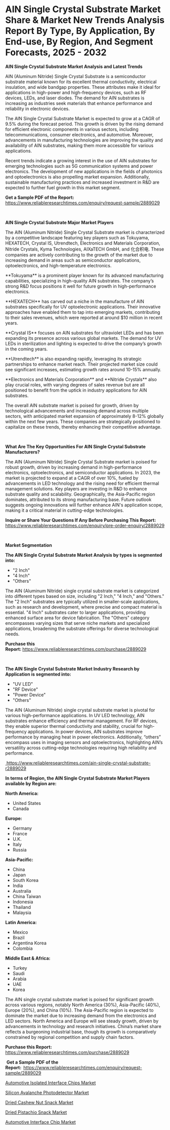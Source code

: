 <p><h1>AIN Single Crystal Substrate Market Share & Market New Trends Analysis Report By Type, By Application, By End-use, By Region, And Segment Forecasts, 2025 - 2032</h1></p><p><strong>AIN Single Crystal Substrate Market Analysis and Latest Trends</strong></p>
<p><p>AIN (Aluminum Nitride) Single Crystal Substrate is a semiconductor substrate material known for its excellent thermal conductivity, electrical insulation, and wide bandgap properties. These attributes make it ideal for applications in high-power and high-frequency devices, such as RF devices, LEDs, and laser diodes. The demand for AIN substrates is increasing as industries seek materials that enhance performance and reliability in electronic devices.</p><p>The AIN Single Crystal Substrate Market is expected to grow at a CAGR of 9.5% during the forecast period. This growth is driven by the rising demand for efficient electronic components in various sectors, including telecommunications, consumer electronics, and automotive. Moreover, advancements in manufacturing technologies are improving the quality and availability of AIN substrates, making them more accessible for various applications.</p><p>Recent trends indicate a growing interest in the use of AIN substrates for emerging technologies such as 5G communication systems and power electronics. The development of new applications in the fields of photonics and optoelectronics is also propelling market expansion. Additionally, sustainable manufacturing practices and increased investment in R&D are expected to further fuel growth in this market segment.</p></p>
<p><strong>Get a Sample PDF of the Report:&nbsp;</strong> <a href="https://www.reliableresearchtimes.com/enquiry/request-sample/2889029?utm_campaign=3047&utm_medium=2&utm_source=Github&utm_content=ia&utm_term=14032025&utm_id=ain-single-crystal-substrate">https://www.reliableresearchtimes.com/enquiry/request-sample/2889029</a></p>
<p>&nbsp;</p>
<p><strong>AIN Single Crystal Substrate Major Market Players</strong></p>
<p><p>The AIN (Aluminum Nitride) Single Crystal Substrate market is characterized by a competitive landscape featuring key players such as Tokuyama, HEXATECH, Crystal IS, Utrendtech, Electronics and Materials Corporation, Nitride Crystals, Kyma Technologies, AIXaTECH GmbH, and 化合积电. These companies are actively contributing to the growth of the market due to increasing demand in areas such as semiconductor applications, optoelectronics, and high-temperature electronics.</p><p>**Tokuyama** is a prominent player known for its advanced manufacturing capabilities, specializing in high-quality AIN substrates. The company’s strong R&D focus positions it well for future growth in high-performance electronics. </p><p>**HEXATECH** has carved out a niche in the manufacture of AIN substrates specifically for UV optoelectronic applications. Their innovative approaches have enabled them to tap into emerging markets, contributing to their sales revenues, which were reported at around $10 million in recent years.</p><p>**Crystal IS** focuses on AIN substrates for ultraviolet LEDs and has been expanding its presence across various global markets. The demand for UV LEDs in sterilization and lighting is expected to drive the company’s growth in the coming years.</p><p>**Utrendtech** is also expanding rapidly, leveraging its strategic partnerships to enhance market reach. Their projected market size could see significant increases, estimating growth rates around 10-15% annually.</p><p>**Electronics and Materials Corporation** and **Nitride Crystals** also play crucial roles, with varying degrees of sales revenue but are all positioned to benefit from the uptick in industry applications for AIN substrates.</p><p>The overall AIN substrate market is poised for growth, driven by technological advancements and increasing demand across multiple sectors, with anticipated market expansion of approximately 8-12% globally within the next few years. These companies are strategically positioned to capitalize on these trends, thereby enhancing their competitive advantage.</p></p>
<p>&nbsp;</p>
<p><strong>What Are The Key Opportunities For AIN Single Crystal Substrate Manufacturers?</strong></p>
<p><p>The AIN (Aluminum Nitride) Single Crystal Substrate market is poised for robust growth, driven by increasing demand in high-performance electronics, optoelectronics, and semiconductor applications. In 2023, the market is projected to expand at a CAGR of over 10%, fueled by advancements in LED technology and the rising need for efficient thermal management solutions. Key players are investing in R&D to enhance substrate quality and scalability. Geographically, the Asia-Pacific region dominates, attributed to its strong manufacturing base. Future outlook suggests ongoing innovations will further enhance AIN's application scope, making it a critical material in cutting-edge technologies.</p></p>
<p><strong>Inquire or Share Your Questions If Any Before Purchasing This Report:</strong> <a href="https://www.reliableresearchtimes.com/enquiry/pre-order-enquiry/2889029?utm_campaign=3047&utm_medium=2&utm_source=Github&utm_content=ia&utm_term=14032025&utm_id=ain-single-crystal-substrate">https://www.reliableresearchtimes.com/enquiry/pre-order-enquiry/2889029</a></p>
<p>&nbsp;</p>
<p><strong>Market Segmentation</strong></p>
<p><strong>The AIN Single Crystal Substrate Market Analysis by types is segmented into:</strong></p>
<p><ul><li>"2 Inch"</li><li>"4 Inch"</li><li>"Others"</li></ul></p>
<p><p>The AIN (Aluminum Nitride) single crystal substrate market is categorized into different types based on size, including "2 Inch," "4 Inch," and "Others." The "2 Inch" substrates are typically utilized in smaller-scale applications, such as research and development, where precise and compact material is essential. "4 Inch" substrates cater to larger applications, providing enhanced surface area for device fabrication. The "Others" category encompasses varying sizes that serve niche markets and specialized applications, broadening the substrate offerings for diverse technological needs.</p></p>
<p><strong>Purchase this Report:&nbsp;</strong><a href="https://www.reliableresearchtimes.com/purchase/2889029?utm_campaign=3047&utm_medium=2&utm_source=Github&utm_content=ia&utm_term=14032025&utm_id=ain-single-crystal-substrate">https://www.reliableresearchtimes.com/purchase/2889029</a></p>
<p>&nbsp;</p>
<p><strong>The AIN Single Crystal Substrate Market Industry Research by Application is segmented into:</strong></p>
<p><ul><li>"UV LED"</li><li>"RF Device"</li><li>"Power Device"</li><li>"Others"</li></ul></p>
<p><p>The AIN (Aluminum Nitride) single crystal substrate market is pivotal for various high-performance applications. In UV LED technology, AIN substrates enhance efficiency and thermal management. For RF devices, they enable superior thermal conductivity and stability, crucial for high-frequency applications. In power devices, AIN substrates improve performance by managing heat in power electronics. Additionally, “others” encompass uses in imaging sensors and optoelectronics, highlighting AIN’s versatility across cutting-edge technologies requiring high reliability and performance.</p></p>
<p><a href="https://www.reliableresearchtimes.com/ain-single-crystal-substrate-r2889029?utm_campaign=3047&utm_medium=2&utm_source=Github&utm_content=ia&utm_term=14032025&utm_id=ain-single-crystal-substrate">&nbsp;https://www.reliableresearchtimes.com/ain-single-crystal-substrate-r2889029</a></p>
<p><strong>In terms of Region, the AIN Single Crystal Substrate Market Players available by Region are:</strong></p>
<p>
    <p> <strong> North America: </strong>
        <ul>
            <li>United States</li>
            <li>Canada</li>
        </ul>
        </p> 
    <p> <strong> Europe: </strong>
        <ul>
            <li>Germany</li>
            <li>France</li>
            <li>U.K.</li>
            <li>Italy</li>
            <li>Russia</li>
        </ul>
        </p> 
    <p> <strong> Asia-Pacific: </strong>
        <ul>
            <li>China</li>
            <li>Japan</li>
            <li>South Korea</li>
            <li>India</li>
            <li>Australia</li>
            <li>China Taiwan</li>
            <li>Indonesia</li>
            <li>Thailand</li>
            <li>Malaysia</li>
        </ul>
        </p> 
    <p> <strong> Latin America: </strong>
        <ul>
            <li>Mexico</li>
            <li>Brazil</li>
            <li>Argentina Korea</li>
            <li>Colombia</li>
        </ul>
        </p> 
    <p> <strong> Middle East & Africa: </strong>
        <ul>
            <li>Turkey</li>
            <li>Saudi</li>
            <li>Arabia</li>
            <li>UAE</li>
            <li>Korea</li>
        </ul>
    </p>
    </p>
<p><p>The AIN single crystal substrate market is poised for significant growth across various regions, notably North America (30%), Asia-Pacific (40%), Europe (20%), and China (10%). The Asia-Pacific region is expected to dominate the market due to increasing demand from the electronics and LED sectors. North America and Europe will see steady growth, driven by advancements in technology and research initiatives. China’s market share reflects a burgeoning industrial base, though its growth is comparatively constrained by regional competition and supply chain factors.</p></p>
<p><strong>Purchase this Report: </strong><a href="https://www.reliableresearchtimes.com/purchase/2889029?utm_campaign=3047&utm_medium=2&utm_source=Github&utm_content=ia&utm_term=14032025&utm_id=ain-single-crystal-substrate">https://www.reliableresearchtimes.com/purchase/2889029</a></p>
<p>&nbsp;<strong>Get a Sample PDF of the Report:&nbsp;&nbsp;</strong><a href="https://www.reliableresearchtimes.com/enquiry/request-sample/2889029?utm_campaign=3047&utm_medium=2&utm_source=Github&utm_content=ia&utm_term=14032025&utm_id=ain-single-crystal-substrate">https://www.reliableresearchtimes.com/enquiry/request-sample/2889029</a></p>
<p><strong></strong></p>
<p><p><a href="https://www.linkedin.com/pulse/marketsize2025-2032withcagrof45factorsinfluencinggrowth-kw4pe?utm_campaign=3047&utm_medium=2&utm_source=Github&utm_content=ia&utm_term=14032025&utm_id=ain-single-crystal-substrate">Automotive Isolated Interface Chips Market</a></p><p><a href="https://www.linkedin.com/pulse/analysis-global-silicon-avalanche-photodetector-market-type-6xxye?utm_campaign=3047&utm_medium=2&utm_source=Github&utm_content=ia&utm_term=14032025&utm_id=ain-single-crystal-substrate">Silicon Avalanche Photodetector Market</a></p><p><a href="https://www.linkedin.com/pulse/detailed-dried-cashew-nut-snack-market-study-segmentation-vdanf?utm_campaign=3047&utm_medium=2&utm_source=Github&utm_content=ia&utm_term=14032025&utm_id=ain-single-crystal-substrate">Dried Cashew Nut Snack Market</a></p><p><a href="https://www.linkedin.com/pulse/emerging-dried-pistachio-snack-market-opportunities-analysis-dkhzf?utm_campaign=3047&utm_medium=2&utm_source=Github&utm_content=ia&utm_term=14032025&utm_id=ain-single-crystal-substrate">Dried Pistachio Snack Market</a></p><p><a href="https://www.linkedin.com/pulse/automotive-interface-chip-market-report-creating-business-wkvge?utm_campaign=3047&utm_medium=2&utm_source=Github&utm_content=ia&utm_term=14032025&utm_id=ain-single-crystal-substrate">Automotive Interface Chip Market</a></p></p>